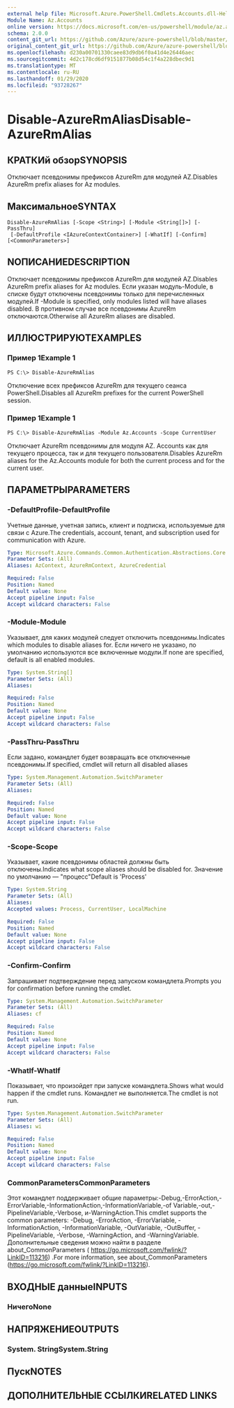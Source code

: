 ```yaml
---
external help file: Microsoft.Azure.PowerShell.Cmdlets.Accounts.dll-Help.xml
Module Name: Az.Accounts
online version: https://docs.microsoft.com/en-us/powershell/module/az.accounts/disable-azurermalias
schema: 2.0.0
content_git_url: https://github.com/Azure/azure-powershell/blob/master/src/Accounts/Accounts/help/Disable-AzureRmAlias.md
original_content_git_url: https://github.com/Azure/azure-powershell/blob/master/src/Accounts/Accounts/help/Disable-AzureRmAlias.md
ms.openlocfilehash: d230a00701330caee83d9db6f0a41d4e26446aec
ms.sourcegitcommit: 4d2c178cd6df9151877b08d54c1f4a228dbec9d1
ms.translationtype: MT
ms.contentlocale: ru-RU
ms.lasthandoff: 01/29/2020
ms.locfileid: "93728267"
---
```

# <span data-ttu-id="ecff5-101">Disable-AzureRmAlias</span><span class="sxs-lookup"><span data-stu-id="ecff5-101">Disable-AzureRmAlias</span></span>

## <span data-ttu-id="ecff5-102">КРАТКИй обзор</span><span class="sxs-lookup"><span data-stu-id="ecff5-102">SYNOPSIS</span></span>
<span data-ttu-id="ecff5-103">Отключает псевдонимы префиксов AzureRm для модулей AZ.</span><span class="sxs-lookup"><span data-stu-id="ecff5-103">Disables AzureRm prefix aliases for Az modules.</span></span>

## <span data-ttu-id="ecff5-104">Максимальное</span><span class="sxs-lookup"><span data-stu-id="ecff5-104">SYNTAX</span></span>

```
Disable-AzureRmAlias [-Scope <String>] [-Module <String[]>] [-PassThru]
 [-DefaultProfile <IAzureContextContainer>] [-WhatIf] [-Confirm] [<CommonParameters>]
```

## <span data-ttu-id="ecff5-105">NОПИСАНИЕ</span><span class="sxs-lookup"><span data-stu-id="ecff5-105">DESCRIPTION</span></span>
<span data-ttu-id="ecff5-106">Отключает псевдонимы префиксов AzureRm для модулей AZ.</span><span class="sxs-lookup"><span data-stu-id="ecff5-106">Disables AzureRm prefix aliases for Az modules.</span></span> <span data-ttu-id="ecff5-107">Если указан модуль-Module, в списке будут отключены псевдонимы только для перечисленных модулей.</span><span class="sxs-lookup"><span data-stu-id="ecff5-107">If -Module is specified, only modules listed will have aliases disabled.</span></span> <span data-ttu-id="ecff5-108">В противном случае все псевдонимы AzureRm отключаются.</span><span class="sxs-lookup"><span data-stu-id="ecff5-108">Otherwise all AzureRm aliases are disabled.</span></span>

## <span data-ttu-id="ecff5-109">ИЛЛЮСТРИРУЮТ</span><span class="sxs-lookup"><span data-stu-id="ecff5-109">EXAMPLES</span></span>

### <span data-ttu-id="ecff5-110">Пример 1</span><span class="sxs-lookup"><span data-stu-id="ecff5-110">Example 1</span></span>
```
PS C:\> Disable-AzureRmAlias
```

<span data-ttu-id="ecff5-111">Отключение всех префиксов AzureRm для текущего сеанса PowerShell.</span><span class="sxs-lookup"><span data-stu-id="ecff5-111">Disables all AzureRm prefixes for the current PowerShell session.</span></span>

### <span data-ttu-id="ecff5-112">Пример 1</span><span class="sxs-lookup"><span data-stu-id="ecff5-112">Example 1</span></span>
```
PS C:\> Disable-AzureRmAlias -Module Az.Accounts -Scope CurrentUser
```

<span data-ttu-id="ecff5-113">Отключает AzureRm псевдонимы для модуля AZ. Accounts как для текущего процесса, так и для текущего пользователя.</span><span class="sxs-lookup"><span data-stu-id="ecff5-113">Disables AzureRm aliases for the Az.Accounts module for both the current process and for the current user.</span></span>

## <span data-ttu-id="ecff5-114">ПАРАМЕТРЫ</span><span class="sxs-lookup"><span data-stu-id="ecff5-114">PARAMETERS</span></span>

### <span data-ttu-id="ecff5-115">-DefaultProfile</span><span class="sxs-lookup"><span data-stu-id="ecff5-115">-DefaultProfile</span></span>
<span data-ttu-id="ecff5-116">Учетные данные, учетная запись, клиент и подписка, используемые для связи с Azure.</span><span class="sxs-lookup"><span data-stu-id="ecff5-116">The credentials, account, tenant, and subscription used for communication with Azure.</span></span>

```yaml
Type: Microsoft.Azure.Commands.Common.Authentication.Abstractions.Core.IAzureContextContainer
Parameter Sets: (All)
Aliases: AzContext, AzureRmContext, AzureCredential

Required: False
Position: Named
Default value: None
Accept pipeline input: False
Accept wildcard characters: False
```

### <span data-ttu-id="ecff5-117">-Module</span><span class="sxs-lookup"><span data-stu-id="ecff5-117">-Module</span></span>
<span data-ttu-id="ecff5-118">Указывает, для каких модулей следует отключить псевдонимы.</span><span class="sxs-lookup"><span data-stu-id="ecff5-118">Indicates which modules to disable aliases for.</span></span>
<span data-ttu-id="ecff5-119">Если ничего не указано, по умолчанию используются все включенные модули.</span><span class="sxs-lookup"><span data-stu-id="ecff5-119">If none are specified, default is all enabled modules.</span></span>

```yaml
Type: System.String[]
Parameter Sets: (All)
Aliases:

Required: False
Position: Named
Default value: None
Accept pipeline input: False
Accept wildcard characters: False
```

### <span data-ttu-id="ecff5-120">-PassThru</span><span class="sxs-lookup"><span data-stu-id="ecff5-120">-PassThru</span></span>
<span data-ttu-id="ecff5-121">Если задано, командлет будет возвращать все отключенные псевдонимы.</span><span class="sxs-lookup"><span data-stu-id="ecff5-121">If specified, cmdlet will return all disabled aliases</span></span>

```yaml
Type: System.Management.Automation.SwitchParameter
Parameter Sets: (All)
Aliases:

Required: False
Position: Named
Default value: None
Accept pipeline input: False
Accept wildcard characters: False
```

### <span data-ttu-id="ecff5-122">-Scope</span><span class="sxs-lookup"><span data-stu-id="ecff5-122">-Scope</span></span>
<span data-ttu-id="ecff5-123">Указывает, какие псевдонимы областей должны быть отключены.</span><span class="sxs-lookup"><span data-stu-id="ecff5-123">Indicates what scope aliases should be disabled for.</span></span> <span data-ttu-id="ecff5-124">Значение по умолчанию — "процесс"</span><span class="sxs-lookup"><span data-stu-id="ecff5-124">Default is 'Process'</span></span>

```yaml
Type: System.String
Parameter Sets: (All)
Aliases:
Accepted values: Process, CurrentUser, LocalMachine

Required: False
Position: Named
Default value: None
Accept pipeline input: False
Accept wildcard characters: False
```

### <span data-ttu-id="ecff5-125">-Confirm</span><span class="sxs-lookup"><span data-stu-id="ecff5-125">-Confirm</span></span>
<span data-ttu-id="ecff5-126">Запрашивает подтверждение перед запуском командлета.</span><span class="sxs-lookup"><span data-stu-id="ecff5-126">Prompts you for confirmation before running the cmdlet.</span></span>

```yaml
Type: System.Management.Automation.SwitchParameter
Parameter Sets: (All)
Aliases: cf

Required: False
Position: Named
Default value: None
Accept pipeline input: False
Accept wildcard characters: False
```

### <span data-ttu-id="ecff5-127">-WhatIf</span><span class="sxs-lookup"><span data-stu-id="ecff5-127">-WhatIf</span></span>
<span data-ttu-id="ecff5-128">Показывает, что произойдет при запуске командлета.</span><span class="sxs-lookup"><span data-stu-id="ecff5-128">Shows what would happen if the cmdlet runs.</span></span>
<span data-ttu-id="ecff5-129">Командлет не выполняется.</span><span class="sxs-lookup"><span data-stu-id="ecff5-129">The cmdlet is not run.</span></span>

```yaml
Type: System.Management.Automation.SwitchParameter
Parameter Sets: (All)
Aliases: wi

Required: False
Position: Named
Default value: None
Accept pipeline input: False
Accept wildcard characters: False
```

### <span data-ttu-id="ecff5-130">CommonParameters</span><span class="sxs-lookup"><span data-stu-id="ecff5-130">CommonParameters</span></span>
<span data-ttu-id="ecff5-131">Этот командлет поддерживает общие параметры:-Debug,-ErrorAction,-ErrorVariable,-InformationAction,-InformationVariable,-of Variable,-out,-PipelineVariable,-Verbose, и-WarningAction.</span><span class="sxs-lookup"><span data-stu-id="ecff5-131">This cmdlet supports the common parameters: -Debug, -ErrorAction, -ErrorVariable, -InformationAction, -InformationVariable, -OutVariable, -OutBuffer, -PipelineVariable, -Verbose, -WarningAction, and -WarningVariable.</span></span> <span data-ttu-id="ecff5-132">Дополнительные сведения можно найти в разделе about_CommonParameters ( https://go.microsoft.com/fwlink/?LinkID=113216) .</span><span class="sxs-lookup"><span data-stu-id="ecff5-132">For more information, see about_CommonParameters (https://go.microsoft.com/fwlink/?LinkID=113216).</span></span>

## <span data-ttu-id="ecff5-133">ВХОДНЫЕ данные</span><span class="sxs-lookup"><span data-stu-id="ecff5-133">INPUTS</span></span>

### <span data-ttu-id="ecff5-134">Ничего</span><span class="sxs-lookup"><span data-stu-id="ecff5-134">None</span></span>

## <span data-ttu-id="ecff5-135">НАПРЯЖЕНИЕ</span><span class="sxs-lookup"><span data-stu-id="ecff5-135">OUTPUTS</span></span>

### <span data-ttu-id="ecff5-136">System. String</span><span class="sxs-lookup"><span data-stu-id="ecff5-136">System.String</span></span>

## <span data-ttu-id="ecff5-137">Пуск</span><span class="sxs-lookup"><span data-stu-id="ecff5-137">NOTES</span></span>

## <span data-ttu-id="ecff5-138">ДОПОЛНИТЕЛЬНЫЕ ССЫЛКИ</span><span class="sxs-lookup"><span data-stu-id="ecff5-138">RELATED LINKS</span></span>
